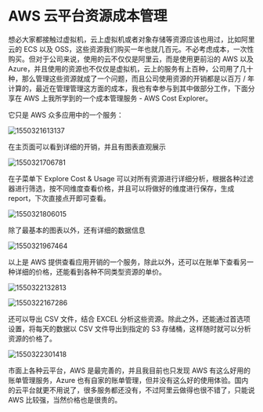 # AWS 云平台资源成本管理

想必大家都接触过虚拟机，云上虚拟机或者对象存储等资源应该也用过，比如阿里云的 ECS 以及 OSS，这些资源我们购买一年也就几百元。不必考虑成本，一次性购买。但对于公司来说，使用的云不仅仅是阿里云，而是使用更前沿的 AWS 以及 Azure，并且使用的资源也不仅仅是虚拟机，云上的服务有上百种，公司用了几十种，那么管理这些资源就成了一个问题，而且公司使用资源的开销都是以百万 / 年计算的，最近在管理管理这方面的成本，我也有幸参与到其中做部分工作，下面分享在 AWS 上我所学到的一个成本管理服务 - AWS Cost Explorer。

它只是 AWS 众多应用中的一个服务：

![1550321613137](C:\Users\zhiyu.zeng\AppData\Roaming\Typora\typora-user-images\1550321613137.png)

在主页面可以看到详细的开销，并且有图表直观展示

![1550321706781](C:\Users\zhiyu.zeng\AppData\Roaming\Typora\typora-user-images\1550321706781.png)



在子菜单下 Explore Cost & Usage 可以对所有资源进行详细分析，根据各种过滤器进行筛选，按不同维度查看价格，并且可以将做好的维度进行保存，生成 report，下次直接点开即可查看。

![1550321806015](C:\Users\zhiyu.zeng\AppData\Roaming\Typora\typora-user-images\1550321806015.png)



除了最基本的图表以外，还有详细的数据信息

![1550321967464](C:\Users\zhiyu.zeng\AppData\Roaming\Typora\typora-user-images\1550321967464.png)



以上是 AWS 提供查看应用开销的一个服务，除此以外，还可以在账单下查看另一种详细的价格，还能看到各种不同类型资源的单价。

![1550322132813](C:\Users\zhiyu.zeng\AppData\Roaming\Typora\typora-user-images\1550322132813.png)

![1550322167286](C:\Users\zhiyu.zeng\AppData\Roaming\Typora\typora-user-images\1550322167286.png)



还可以导出 CSV 文件，结合 EXCEL 分析这些资源。除此之外，还能通过首选项设置，将每天的数据以 CSV 文件导出到指定的 S3 存储桶，这样随时就可以分析资源的价格了。

![1550322301418](C:\Users\zhiyu.zeng\AppData\Roaming\Typora\typora-user-images\1550322301418.png)



市面上各种云平台，AWS 是最完善的，并且我目前也只发现 AWS 有这么好用的账单管理服务，Azure 也有自家的账单管理，但并没有这么好的使用体验。国内的云平台就更不用说了，很多服务都还没有，不过阿里云做得也很不错了，只能说 AWS 比较强，当然价格也是很贵的。